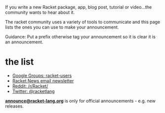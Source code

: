 If you write a new Racket package, app, blog post, tutorial or video...the community wants to hear about it.

The racket community uses a variety of tools to communicate and this page lists the ones you can use to make your announcement.

Guidance: Put a prefix otherwise tag your announcement so it is clear it is an announcement.

# the list

* [Google Groups: racket-users](https://groups.google.com/forum/#!forum/racket-users)
* [Racket News email newsletter](https://racket-news.com)
* [Reddit: /r/Racket/](https://www.reddit.com/r/Racket/)
* [Twitter: @racketlang](https://twitter.com/racketlang)


**announce@racket-lang.org** is only for official announcements - e.g. new releases.


